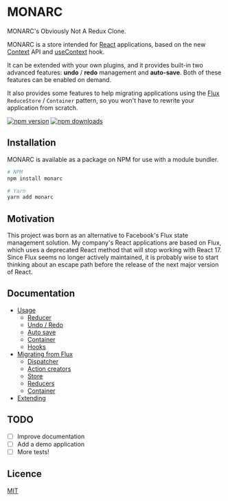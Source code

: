 # MONARC

MONARC's Obviously Not A Redux Clone.

MONARC is a store intended for [React](https://reactjs.org/) applications, based on the new [Context](https://en.reactjs.org/docs/context.html) API and [useContext](https://en.reactjs.org/docs/hooks-reference.html#usecontext) hook.

It can be extended with your own plugins, and it provides built-in two advanced features: **undo** / **redo** management and **auto-save**. Both of these features can be enabled on demand.

It also provides some features to help migrating applications using the [Flux](https://facebook.github.io/flux/) `ReduceStore` / `Container` pattern, so you won't have to rewrite your application from scratch.

[![npm version](https://img.shields.io/npm/v/monarc.svg?style=flat-square)](https://www.npmjs.com/package/monarc)
[![npm downloads](https://img.shields.io/npm/dm/monarc.svg?style=flat-square)](https://www.npmjs.com/package/monarc)

## Installation

MONARC is available as a package on NPM for use with a module bundler.

```bash
# NPM
npm install monarc

# Yarn
yarn add monarc

```

## Motivation

This project was born as an alternative to Facebook's Flux state management solution. My company's React applications are based on Flux, which uses a deprecated React method that will stop working with React 17. Since Flux seems no longer actively maintained, it is probably wise to start thinking about an escape path before the release of the next major version of React.

## Documentation

* [Usage](docs/usage.md)
  * [Reducer](docs/usage.md#reducer)
  * [Undo / Redo](docs/usage.md#ithundoredo)
  * [Auto save](docs/usage.md#withautosave)
  * [Container](docs/usage.md#container)
  * [Hooks](docs/usage.md#hooks)
* [Migrating from Flux](docs/migrating.md)
  * [Dispatcher](docs/migrating.md#dispatcher)
  * [Action creators](docs/migrating.md#action-creators)
  * [Store](docs/migrating.md#dispatcher)
  * [Reducers](docs/migrating.md#reducers)
  * [Container](docs/migrating.md#container)
* [Extending](docs/extending.md)

## TODO

- [ ] Improve documentation
- [ ] Add a demo application
- [ ] More tests!

## Licence

[MIT](LICENSE)
